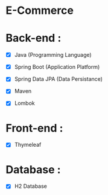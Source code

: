 # E-Commerce


# Back-end :
 
  
 - [x] Java (Programming Language)
 
 - [x] Spring Boot (Application Platform)
 
 - [x] Spring Data JPA (Data Persistance)
 
 - [x] Maven
 
 - [x] Lombok
 
 
 # Front-end : 
 
 - [x] Thymeleaf
 
 
 # Database :
 
 - [x] H2 Database
 
